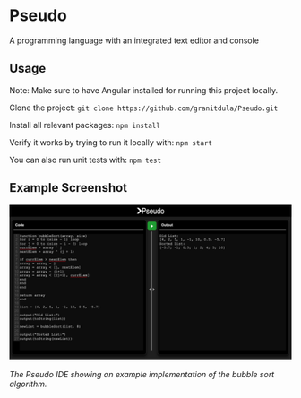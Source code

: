 # Pseudo
A programming language with an integrated text editor and console

## Usage
Note: Make sure to have Angular installed for running this project locally. 

Clone the project:
`git clone https://github.com/granitdula/Pseudo.git`

Install all relevant packages:
`npm install`

Verify it works by trying to run it locally with:
`npm start`

You can also run unit tests with:
`npm test`

## Example Screenshot

![PseudoIDEImage](src/assets/images/PseudoIDEExampleImg.png)

*The Pseudo IDE showing an example implementation of the bubble sort algorithm.*